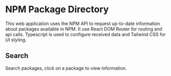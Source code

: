 # NPM Package Directory

This web application uses the NPM API to request up-to-date information about packages available in NPM. It use React DOM Router for routing and api calls. Typescript is used to configure received data and Tailwind CSS for UI styling.

## Search

Search packages, click on a package to view information.